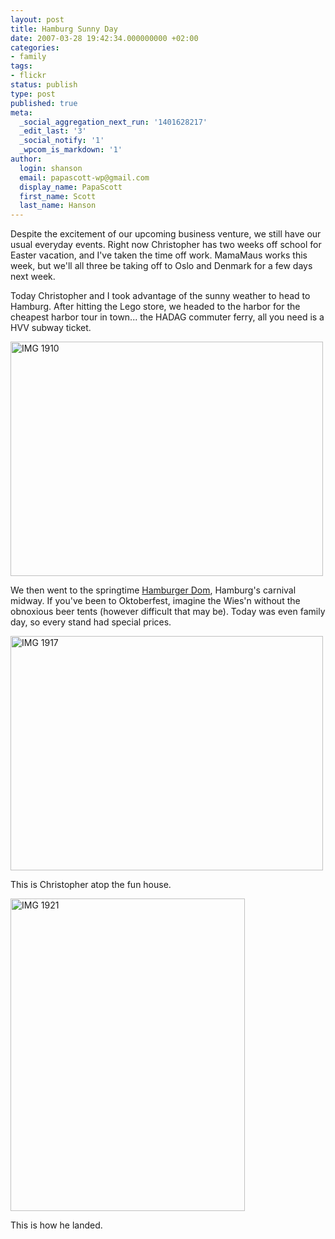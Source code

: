 ```yaml
---
layout: post
title: Hamburg Sunny Day
date: 2007-03-28 19:42:34.000000000 +02:00
categories:
- family
tags:
- flickr
status: publish
type: post
published: true
meta:
  _social_aggregation_next_run: '1401628217'
  _edit_last: '3'
  _social_notify: '1'
  _wpcom_is_markdown: '1'
author:
  login: shanson
  email: papascott-wp@gmail.com
  display_name: PapaScott
  first_name: Scott
  last_name: Hanson
---
```

<p>Despite the excitement of our upcoming business venture, we still have our usual everyday events. Right now Christopher has two weeks off school for Easter vacation, and I've taken the time off work. MamaMaus works this week, but we'll all three be taking off to Oslo and Denmark for a few days next week.</p>
<p>Today Christopher and I took advantage of the sunny weather to head to Hamburg. After hitting the Lego store, we headed to the harbor for the cheapest harbor tour in town... the HADAG commuter ferry, all you need is a HVV subway ticket.</p>
<p><a href="http://www.flickr.com/photos/papascott/437745944/" title="Photo Sharing"><img src="https://farm1.static.flickr.com/175/437745944_dacb71bd21.jpg" width="500" height="375" alt="IMG 1910" /></a></p>
<p>We then went to the springtime <a href="https://www.papascott.de/archives/2000/07/23/hamburger-dom/">Hamburger Dom</a>, Hamburg's carnival midway. If you've been to Oktoberfest, imagine the Wies'n without the obnoxious beer tents (however difficult that may be). Today was even family day, so every stand had special prices.</p>
<p><a href="http://www.flickr.com/photos/papascott/437745186/" title="Photo Sharing"><img src="https://farm1.static.flickr.com/179/437745186_5a8bfb521f.jpg" width="500" height="375" alt="IMG 1917" /></a></p>
<p>This is Christopher atop the fun house.</p>
<p><a href="http://www.flickr.com/photos/papascott/437744908/" title="Photo Sharing"><img src="https://farm1.static.flickr.com/154/437744908_a5c34547ef.jpg" width="375" height="500" alt="IMG 1921" /></a></p>
<p>This is how he landed.</p>

